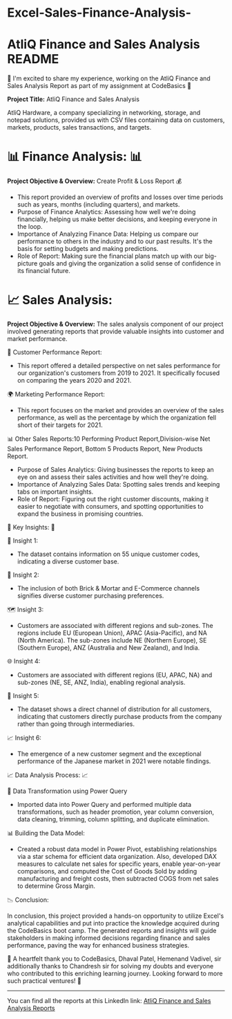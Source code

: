 # Excel-Sales-Finance-Analysis-
# AtliQ Finance and Sales Analysis README

🚀 I'm excited to share my experience, working on the AtliQ Finance and Sales Analysis Report as part of my assignment at CodeBasics 🚀



**Project Title:** AtliQ Finance and Sales Analysis

AtliQ Hardware, a company specializing in networking, storage, and notepad solutions, provided us with CSV files containing data on customers, markets, products, sales transactions, and targets.

# 📊 Finance Analysis: 📊

**Project Objective & Overview:** Create Profit & Loss Report 💰
- This report provided an overview of profits and losses over time periods such as years, months (including quarters), and markets.
- Purpose of Finance Analytics: Assessing how well we're doing financially, helping us make better decisions, and keeping everyone in the loop.
- Importance of Analyzing Finance Data: Helping us compare our performance to others in the industry and to our past results. It's the basis for setting budgets and making predictions.
- Role of Report: Making sure the financial plans match up with our big-picture goals and giving the organization a solid sense of confidence in its financial future.

# 📈 Sales Analysis:

**Project Objective & Overview:** The sales analysis component of our project involved generating reports that provide valuable insights into customer and market performance.

💼 Customer Performance Report:
- This report offered a detailed perspective on net sales performance for our organization's customers from 2019 to 2021. It specifically focused on comparing the years 2020 and 2021.

🌍 Marketing Performance Report:
- This report focuses on the market and provides an overview of the sales performance, as well as the percentage by which the organization fell short of their targets for 2021.

📊 Other Sales Reports:10 Performing Product Report,Division-wise Net Sales Performance Report, Bottom 5 Products Report, New Products Report.

- Purpose of Sales Analytics: Giving businesses the reports to keep an eye on and assess their sales activities and how well they're doing.
- Importance of Analyzing Sales Data: Spotting sales trends and keeping tabs on important insights.
- Role of Report: Figuring out the right customer discounts, making it easier to negotiate with consumers, and spotting opportunities to expand the business in promising countries.

🔑 Key Insights: 🔑

🧩 Insight 1:
- The dataset contains information on 55 unique customer codes, indicating a diverse customer base.

🏬 Insight 2:
- The inclusion of both Brick & Mortar and E-Commerce channels signifies diverse customer purchasing preferences.

🗺️ Insight 3:
- Customers are associated with different regions and sub-zones. The regions include EU (European Union), APAC (Asia-Pacific), and NA (North America). The sub-zones include NE (Northern Europe), SE (Southern Europe), ANZ (Australia and New Zealand), and India.

🌐 Insight 4:
- Customers are associated with different regions (EU, APAC, NA) and sub-zones (NE, SE, ANZ, India), enabling regional analysis.

🤝 Insight 5:
- The dataset shows a direct channel of distribution for all customers, indicating that customers directly purchase products from the company rather than going through intermediaries.

📈 Insight 6:
- The emergence of a new customer segment and the exceptional performance of the Japanese market in 2021 were notable findings.

📈 Data Analysis Process: 📈

🔀 Data Transformation using Power Query
- Imported data into Power Query and performed multiple data transformations, such as header promotion, year column conversion, data cleaning, trimming, column splitting, and duplicate elimination.

📊 Building the Data Model:
- Created a robust data model in Power Pivot, establishing relationships via a star schema for efficient data organization. Also, developed DAX measures to calculate net sales for specific years, enable year-on-year comparisons, and computed the Cost of Goods Sold by adding manufacturing and freight costs, then subtracted COGS from net sales to determine Gross Margin.

📉 Conclusion:

In conclusion, this project provided a hands-on opportunity to utilize Excel's analytical capabilities and put into practice the knowledge acquired during the CodeBasics boot camp. The generated reports and insights will guide stakeholders in making informed decisions regarding finance and sales performance, paving the way for enhanced business strategies.

🙌 A heartfelt thank you to CodeBasics, Dhaval Patel, Hemenand Vadivel, sir additionally thanks to Chandresh sir for solving my doubts and everyone who contributed to this enriching learning journey. Looking forward to more such practical ventures! 🙌

---

You can find all the reports at this LinkedIn link: [AtliQ Finance and Sales Analysis Reports](https://www.linkedin.com/feed/update/urn:li:activity:7118518857501175809/)

